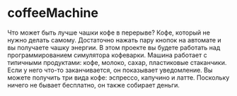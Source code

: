 # coffeeMachine
Что может быть лучше чашки кофе в перерыве? 
Кофе, который не нужно делать самому. Достаточно нажать пару кнопок на автомате и вы получаете чашку энергии.
В этом проекте вы будете работать над программированием симулятора кофеварки.
Машина работает с типичными продуктами: кофе, молоко, сахар, пластиковые стаканчики.
Eсли у него что-то заканчивается, он показывает уведомление.
Вы можете получить три вида кофе: эспрессо, капучино и латте.
Поскольку ничего не бывает бесплатно, он также собирает деньги.
